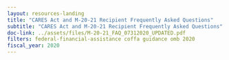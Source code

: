 ```yaml
---
layout: resources-landing
title: "CARES Act and M-20-21 Recipient Frequently Asked Questions"
subtitle: "CARES Act and M-20-21 Recipient Frequently Asked Questions"
doc-link: ../assets/files/M-20-21_FAQ_07312020_UPDATED.pdf
filters: federal-financial-assistance coffa guidance omb 2020
fiscal_year: 2020
---
```

